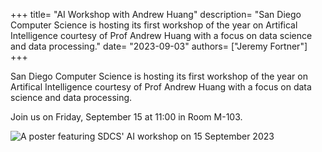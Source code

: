 +++
title= "AI Workshop with Andrew Huang"
description= "San Diego Computer Science is hosting its first workshop of the year on Artifical Intelligence courtesy of Prof Andrew Huang with a focus on data science and data processing."
date= "2023-09-03"
authors= ["Jeremy Fortner"]
+++

San Diego Computer Science is hosting its first workshop of the year on Artifical Intelligence courtesy of Prof Andrew Huang with a focus on data science and data processing.

Join us on Friday, September 15 at 11:00 in Room M-103.

![A poster featuring SDCS' AI workshop on 15 September 2023](/assets/flyers/2023-09-15.png)
